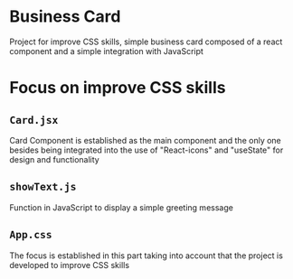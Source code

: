 # Business Card
Project for improve CSS skills, simple business card composed of a react component and a simple integration with JavaScript

# Focus on improve CSS skills

## `Card.jsx`

Card Component is established as the main component and the only one besides being integrated into the use of "React-icons" and "useState" for design and functionality

## `showText.js`

Function in JavaScript to display a simple greeting message

## `App.css`

The focus is established in this part taking into account that the project is developed to improve CSS skills
